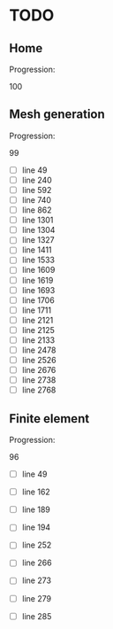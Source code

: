 <!--- THIS FILE IS AUTOMATICALY GENERATED --->
<!--- DO NOT EDIT --->

# TODO

## Home

Progression:
<div class="progress progress-100plus">
	<div class="progress-bar" style="width:100%">
	</div>
	<span class="progress-label">100</span>
</div>


## Mesh generation

Progression:
<div class="progress progress-80plus">
	<div class="progress-bar" style="width:99%">
	</div>
	<span class="progress-label">99</span>
</div>

- [ ] line 49
- [ ] line 240
- [ ] line 592
- [ ] line 740
- [ ] line 862
- [ ] line 1301
- [ ] line 1304
- [ ] line 1327
- [ ] line 1411
- [ ] line 1533
- [ ] line 1609
- [ ] line 1619
- [ ] line 1693
- [ ] line 1706
- [ ] line 1711
- [ ] line 2121
- [ ] line 2125
- [ ] line 2133
- [ ] line 2478
- [ ] line 2526
- [ ] line 2676
- [ ] line 2738
- [ ] line 2768

## Finite element

Progression:
<div class="progress progress-80plus">
	<div class="progress-bar" style="width:96%">
	</div>
	<span class="progress-label">96</span>
</div>

- [ ] line 49
- [ ] line 162
- [ ] line 189
- [ ] line 194
- [ ] line 252
- [ ] line 266
- [ ] line 273
- [ ] line 279
- [ ] line 285

